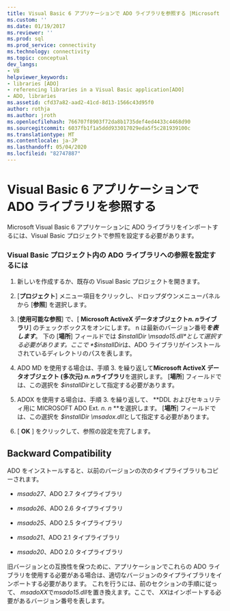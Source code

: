 ```yaml
---
title: Visual Basic 6 アプリケーションで ADO ライブラリを参照する |Microsoft Docs
ms.custom: ''
ms.date: 01/19/2017
ms.reviewer: ''
ms.prod: sql
ms.prod_service: connectivity
ms.technology: connectivity
ms.topic: conceptual
dev_langs:
- VB
helpviewer_keywords:
- libraries [ADO]
- referencing libraries in a Visual Basic application[ADO]
- ADO, libraries
ms.assetid: cfd37a82-aad2-41cd-8d13-1566c43d95f0
author: rothja
ms.author: jroth
ms.openlocfilehash: 766707f8903f72da8b1735def4ed4433c4468d90
ms.sourcegitcommit: 6037fb1f1a5ddd933017029eda5f5c281939100c
ms.translationtype: MT
ms.contentlocale: ja-JP
ms.lasthandoff: 05/04/2020
ms.locfileid: "82747887"
---
```

# <a name="referencing-the-ado-libraries-in-a-visual-basic-6-application"></a>Visual Basic 6 アプリケーションで ADO ライブラリを参照する
Microsoft Visual Basic 6 アプリケーションに ADO ライブラリをインポートするには、Visual Basic プロジェクトで参照を設定する必要があります。  
  
### <a name="to-set-a-reference-to-the-ado-libraries-in-a-visual-basic-project"></a>Visual Basic プロジェクト内の ADO ライブラリへの参照を設定するには  
  
1.  新しいを作成するか、既存の Visual Basic プロジェクトを開きます。  
  
2.  [**プロジェクト**] メニュー項目をクリックし、ドロップダウンメニューパネルから [**参照**] を選択します。  
  
3.  [**使用可能な参照**] で、[ **Microsoft ActiveX データオブジェクト*n. n*ライブラリ**] のチェックボックスをオンにします。 n は最新のバージョン番号***を表します***。 下の [**場所**] フィールドでは *$installDir \msado15.dll*として選択する必要があります。ここで *$installDir*は、ADO ライブラリがインストールされているディレクトリのパスを表します。  
  
4.  ADO MD を使用する場合は、手順 3. を繰り返して**Microsoft ActiveX データオブジェクト (多次元) *n. n*ライブラリ**を選択します。 [**場所**] フィールドでは、この選択を *$installDir*として指定する必要があります。  
  
5.  ADOX を使用する場合は、手順 3. を繰り返して、 **DDL およびセキュリティ用に MICROSOFT ADO Ext. *n. n* **を選択します。 [**場所**] フィールドでは、この選択を *$installDir \msadox.dll*として指定する必要があります。  
  
6.  [ **OK** ] をクリックして、参照の設定を完了します。  
  
## <a name="backward-compatibility"></a>Backward Compatibility  
 ADO をインストールすると、以前のバージョンの次のタイプライブラリもコピーされます。  
  
-   *msado27*、ADO 2.7 タイプライブラリ  
  
-   *msado26*、ADO 2.6 タイプライブラリ  
  
-   *msado25*、ADO 2.5 タイプライブラリ  
  
-   *msado21*、ADO 2.1 タイプライブラリ  
  
-   *msado20*、ADO 2.0 タイプライブラリ  
  
 旧バージョンとの互換性を保つために、アプリケーションでこれらの ADO ライブラリを使用する必要がある場合は、適切なバージョンのタイプライブラリをインポートする必要があります。 これを行うには、前のセクションの手順に従って、 *msadoXX*で*msado15.dll*を置き換えます。ここで、 *XX*はインポートする必要があるバージョン番号を表します。
